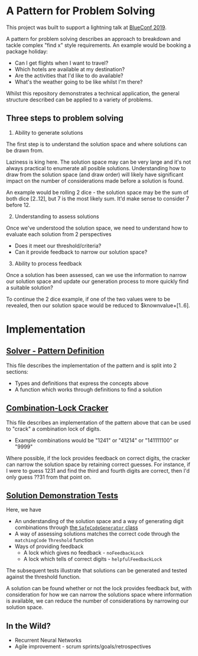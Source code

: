 # A Pattern for Problem Solving

This project was built to support a lightning talk at [BlueConf 2019](https://blueconf.co.uk/).

A pattern for problem solving describes an approach to breakdown and tackle complex "find x" style requirements. An example would be booking a package holiday:

   * Can I get flights when I want to travel?
   * Which hotels are available at my destination?
   * Are the activities that I'd like to do available?
   * What's the weather going to be like whilst I'm there?

Whilst this repository demonstrates a technical application, the general structure described can be applied to a variety of problems.

## Three steps to problem solving

   1. Ability to generate solutions

The first step is to understand the solution space and where solutions can be drawn from. 

Laziness is king here. The solution space may can be very large and it's not always practical to enumerate all posible solutions. Understanding how to draw from the solution space (and draw order) will likely have significant impact on the number of considerations made before a solution is found. 

An example would be rolling 2 dice - the solution space may be the sum of both dice [2..12], but 7 is the most likely sum. It'd make sense to consider 7 before 12.

   2. Understanding to assess solutions

Once we've understood the solution space, we need to understand how to evaluate each solution from 2 perspectives 

   * Does it meet our threshold/criteria?
   * Can it provide feedback to narrow our solution space?

   3. Ability to process feedback

Once a solution has been assessed, can we use the information to narrow our solution space and update our generation process to more quickly find a suitable solution?

To continue the 2 dice example, if one of the two values were to be revealed, then our solution space would be reduced to $knownvalue+[1..6].

# Implementation

## [Solver - Pattern Definition](./src/main/solver.ts)

This file describes the implementation of the pattern and is split into 2 sections:

   * Types and definitions that express the concepts above
   * A function which works through definitions to find a solution

## [Combination-Lock Cracker](./src/main/safe.ts)

This file describes an implementation of the pattern above that can be used to "crack" a combination lock of digits. 

   * Example combinations would be "1241" or "41214" or "141111100" or "9999"

Where possible, if the lock provides feedback on correct digits, the cracker can narrow the solution space by retaining correct guesses. For instance, if I were to guess 1231 and find the third and fourth digits are correct, then I'd only guess ??31 from that point on.

## [Solution Demonstration Tests](./src/test/safe.solve.ts)

Here, we have

   * An understanding of the solution space and a way of generating digit combinations through [the `SafeCodeGenerator` class](./src/main/safe.ts)
   * A way of assessing solutions matches the correct code through the `matchingCode` `Threshold` function
   * Ways of providing feedback 
      * A lock which gives no feedback - `noFeedbackLock` 
      * A lock which tells of correct digits - `helpfulFeedbackLock`

The subsequent tests illustrate that solutions can be generated and tested against the threshold function. 

A solution can be found whether or not the lock provides feedback but, with consideration for how we can narrow the solutions space where information is available, we can reduce the number of considerations by narrowing our solution space.


## In the Wild?

   * Recurrent Neural Networks
   * Agile improvement - scrum sprints/goals/retrospectives

